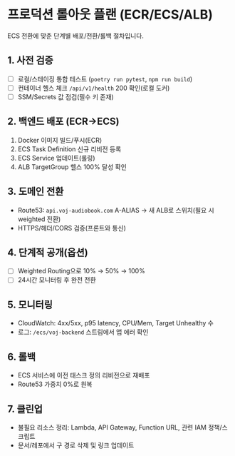 # 프로덕션 롤아웃 플랜 (ECR/ECS/ALB)

ECS 전환에 맞춘 단계별 배포/전환/롤백 절차입니다.

## 1. 사전 검증

- [ ] 로컬/스테이징 통합 테스트 (`poetry run pytest`, `npm run build`)
- [ ] 컨테이너 헬스 체크 `/api/v1/health` 200 확인(로컬 도커)
- [ ] SSM/Secrets 값 점검(필수 키 존재)

## 2. 백엔드 배포 (ECR→ECS)

1. Docker 이미지 빌드/푸시(ECR)
2. ECS Task Definition 신규 리비전 등록
3. ECS Service 업데이트(롤링)
4. ALB TargetGroup 헬스 100% 달성 확인

## 3. 도메인 전환

- Route53: `api.voj-audiobook.com` A-ALIAS → 새 ALB로 스위치(필요 시 weighted 전환)
- HTTPS/헤더/CORS 검증(프론트와 통신)

## 4. 단계적 공개(옵션)

- [ ] Weighted Routing으로 10% → 50% → 100%
- [ ] 24시간 모니터링 후 완전 전환

## 5. 모니터링

- CloudWatch: 4xx/5xx, p95 latency, CPU/Mem, Target Unhealthy 수
- 로그: `/ecs/voj-backend` 스트림에서 앱 에러 확인

## 6. 롤백

- ECS 서비스에 이전 태스크 정의 리비전으로 재배포
- Route53 가중치 0%로 원복

## 7. 클린업

- 불필요 리소스 정리: Lambda, API Gateway, Function URL, 관련 IAM 정책/스크립트
- 문서/레포에서 구 경로 삭제 및 링크 업데이트
